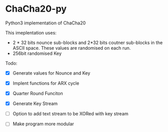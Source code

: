 # ChaCha20-py
Python3 implementation of ChaCha20

This imeplentation uses:
- 2 * 32 bits nounce sub-blocks and 2*32 bits coutner sub-blocks in the ASCII space. These values are randomised on each run.
- 256bit randomised Key

Todo:
- [x] Generate values for Nounce and Key
- [x] Implent functions for ARX cycle
- [x] Quarter Round Funciton
- [x] Generate Key Stream
- [ ] Option to add text stream to be XORed with key stream
- [ ] Make program more modular

